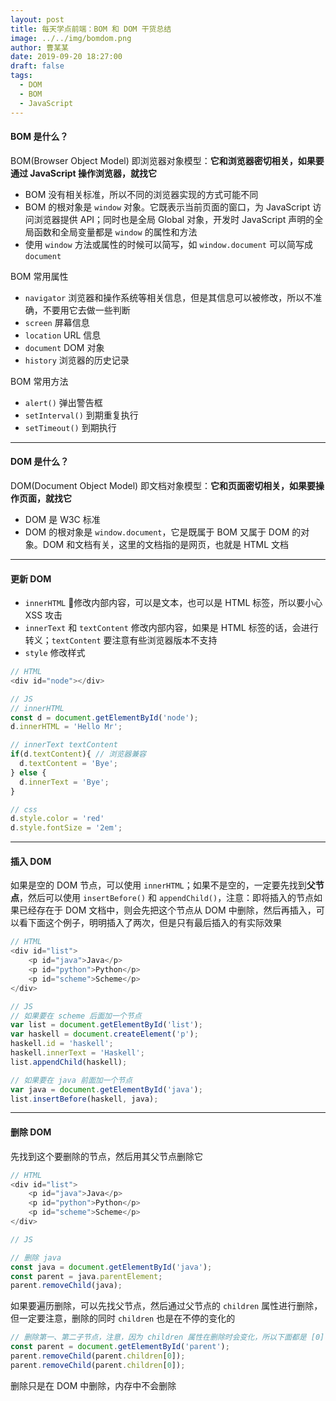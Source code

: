 ```yaml
---
layout: post
title: 每天学点前端：BOM 和 DOM 干货总结
image: ../../img/bomdom.png
author: 曹某某
date: 2019-09-20 18:27:00
draft: false
tags:
  - DOM
  - BOM
  - JavaScript
---
```


#### BOM 是什么？

BOM(Browser Object Model) 即浏览器对象模型：**它和浏览器密切相关，如果要通过 JavaScript 操作浏览器，就找它**
- BOM 没有相关标准，所以不同的浏览器实现的方式可能不同
- BOM 的根对象是 `window` 对象。它既表示当前页面的窗口，为 JavaScript 访问浏览器提供 API；同时也是全局 Global 对象，开发时 JavaScript 声明的全局函数和全局变量都是 `window` 的属性和方法
- 使用 `window` 方法或属性的时候可以简写，如 `window.document` 可以简写成 `document`
  
BOM 常用属性
- `navigator` 浏览器和操作系统等相关信息，但是其信息可以被修改，所以不准确，不要用它去做一些判断
- `screen` 屏幕信息
- `location` URL 信息
- `document` DOM 对象
- `history` 浏览器的历史记录
  
BOM 常用方法
- `alert()` 弹出警告框
- `setInterval()` 到期重复执行
- `setTimeout()` 到期执行

---

#### DOM 是什么？

DOM(Document Object Model) 即文档对象模型：**它和页面密切相关，如果要操作页面，就找它**
- DOM 是 W3C 标准
- DOM 的根对象是 `window.document`，它是既属于 BOM 又属于 DOM 的对象。DOM 和文档有关，这里的文档指的是网页，也就是 HTML 文档
  
---
  
#### 更新 DOM

- `innerHTML` 修改内部内容，可以是文本，也可以是 HTML 标签，所以要小心 XSS 攻击
- `innerText` 和 `textContent` 修改内部内容，如果是 HTML 标签的话，会进行转义；`textContent` 要注意有些浏览器版本不支持
- `style` 修改样式

```javascript
// HTML
<div id="node"></div>

// JS
// innerHTML
const d = document.getElementById('node');
d.innerHTML = 'Hello Mr';

// innerText textContent
if(d.textContent){ // 浏览器兼容
  d.textContent = 'Bye';
} else {
  d.innerText = 'Bye';
}

// css
d.style.color = 'red'
d.style.fontSize = '2em';
```

---

#### 插入 DOM
如果是空的 DOM 节点，可以使用 `innerHTML`；如果不是空的，一定要先找到**父节点**，然后可以使用 `insertBefore()` 和 `appendChild()`，注意：即将插入的节点如果已经存在于 DOM 文档中，则会先把这个节点从 DOM 中删除，然后再插入，可以看下面这个例子，明明插入了两次，但是只有最后插入的有实际效果
  
```javascript
// HTML
<div id="list">
    <p id="java">Java</p>
    <p id="python">Python</p>
    <p id="scheme">Scheme</p>
</div>

// JS
// 如果要在 scheme 后面加一个节点
var list = document.getElementById('list');
var haskell = document.createElement('p');
haskell.id = 'haskell';
haskell.innerText = 'Haskell';
list.appendChild(haskell);

// 如果要在 java 前面加一个节点
var java = document.getElementById('java');
list.insertBefore(haskell, java);
```

---

#### 删除 DOM

先找到这个要删除的节点，然后用其父节点删除它

```javascript
// HTML
<div id="list">
    <p id="java">Java</p>
    <p id="python">Python</p>
    <p id="scheme">Scheme</p>
</div>

// JS

// 删除 java
const java = document.getElementById('java');
const parent = java.parentElement;
parent.removeChild(java);
```

如果要遍历删除，可以先找父节点，然后通过父节点的 `children` 属性进行删除，但一定要注意，删除的同时 `children` 也是在不停的变化的

```javascript
// 删除第一、第二子节点，注意，因为 children 属性在删除时会变化，所以下面都是 [0]
const parent = document.getElementById('parent');
parent.removeChild(parent.children[0]);
parent.removeChild(parent.children[0]);
```

删除只是在 DOM 中删除，内存中不会删除
